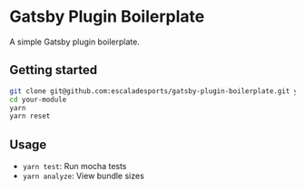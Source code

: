 # Gatsby Plugin Boilerplate

A simple Gatsby plugin boilerplate.

## Getting started

```bash
git clone git@github.com:escaladesports/gatsby-plugin-boilerplate.git your-module
cd your-module
yarn
yarn reset
```

## Usage

- `yarn test`: Run mocha tests
- `yarn analyze`: View bundle sizes
